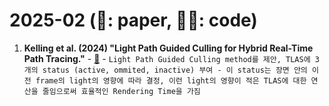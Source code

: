 # 2025-02 (📃: paper, 🧑‍💻: code)
1. **Kelling et al. (2024) "Light Path Guided Culling for Hybrid Real-Time Path Tracing."** - [📃](https://headscratch.net/pdf/lipac-preprint.pdf) - ```Light Path Guided Culling method를 제안, TLAS에 3개의 status (active, ommited, inactive) 부여 - 이 status는 장면 안의 이전 frame의 light의 영향에 따라 결정, 이런 light의 영향이 적은 TLAS에 대한 연산을 줄임으로써 효율적인 Rendering Time을 가짐```
